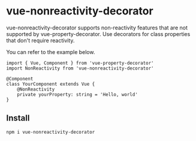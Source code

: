 # vue-nonreactivity-decorator

vue-nonreactivity-decorator supports non-reactivity features that are not supported by vue-property-decorator. Use decorators for class properties that don't require reactivity.

You can refer to the example below.

```
import { Vue, Component } from 'vue-property-decorator'
import NonReactivity from 'vue-nonreactivity-decorator'

@Component
class YourComponent extends Vue {
    @NonReactivity
    private yourProperty: string = 'Hello, world'
}
```

## Install
```
npm i vue-nonreactivity-decorator
```